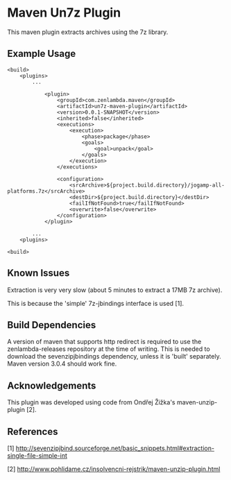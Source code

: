 Maven Un7z Plugin
=================

This maven plugin extracts archives using the 7z library.

Example Usage
-------------

	<build>
		<plugins>
			...

				<plugin>
					<groupId>com.zenlambda.maven</groupId>
					<artifactId>un7z-maven-plugin</artifactId>
					<version>0.0.1-SNAPSHOT</version>
					<inherited>false</inherited>
					<executions>
						<execution>
							<phase>package</phase>
							<goals>
								<goal>unpack</goal>
							</goals>
						</execution>
					</executions>

					<configuration>
						<srcArchive>${project.build.directory}/jogamp-all-platforms.7z</srcArchive>
						<destDir>${project.build.directory}</destDir>
						<failIfNotFound>true</failIfNotFound>
						<overwrite>false</overwrite>
					</configuration>
				</plugin>

			...
		<plugins>
			
	<build>


Known Issues
------------

Extraction is very very slow (about 5 minutes to extract a 17MB 7z archive).

This is because the 'simple' 7z-jbindings interface is used [1].

Build Dependencies
------------------

A version of maven that supports http redirect is required to use the zenlambda-releases 
repository at the time of writing. This is needed to download the sevenzipjbindings 
dependency, unless it is 'built' separately. Maven version 3.0.4 should work fine.

Acknowledgements
----------------

This plugin was developed using code from Ondřej Žižka's maven-unzip-plugin [2].

References
----------

[1] http://sevenzipjbind.sourceforge.net/basic_snippets.html#extraction-single-file-simple-int

[2] http://www.pohlidame.cz/insolvencni-rejstrik/maven-unzip-plugin.html

